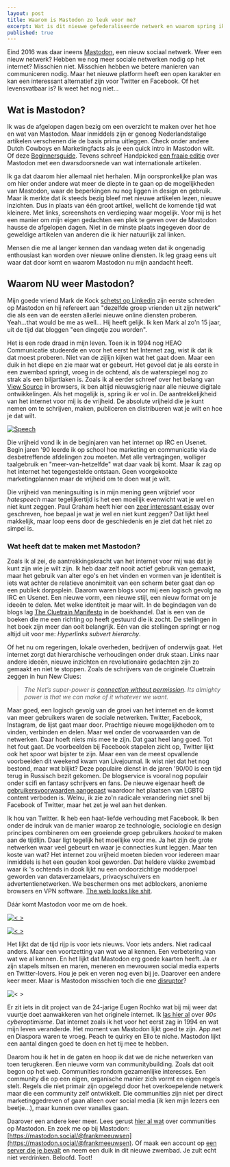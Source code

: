 ```yaml
---
layout: post
title: Waarom is Mastodon zo leuk voor me?
excerpt: Wat is dit nieuwe gefederaliseerde netwerk en waarom spring ik weer in het diepe?
published: true
---
```


Eind 2016 was daar ineens [Mastodon](http://mastodon.social), een nieuw sociaal netwerk. Weer een nieuw netwerk? Hebben we nog meer sociale netwerken nodig op het internet? Misschien niet. Misschien hebben we betere manieren van communiceren nodig. Maar het nieuwe platform heeft een open karakter en kan een interessant alternatief zijn voor Twitter en Facebook. Of het levensvatbaar is? Ik weet het nog niet...


## Wat is Mastodon?

Ik was de afgelopen dagen bezig om een overzicht te maken over het hoe en wat van Mastodon. Maar inmiddels zijn er genoeg Nederlandstalige artikelen verschenen die de basis prima uitleggen. Check onder andere Dutch Cowboys en Marketingfacts als je een quick intro in Mastodon wilt. Of deze [Beginnersguide](https://opensource.com/article/17/4/guide-to-mastodon). Tevens schreef Handpicked [een fraaie editie](https://www.getrevue.co/profile/fastmoving/issues/handpicked-mastodon-hype-of-blijver-52522) over Mastodon met een dwarsdoorsnede van wat internationale artikelen.

Ik ga dat daarom hier allemaal niet herhalen. Mijn oorspronkelijke plan was om hier onder andere wat meer de diepte in te gaan op de mogelijkheden van Mastodon, waar de beperkingen nu nog liggen in design en gebruik. Maar ik merkte dat ik steeds bezig bleef met nieuwe artikelen lezen, nieuwe inzichten. Dus in plaats van één groot artikel, wellicht de komende tijd wat kleinere. Met links, screenshots en verdieping waar mogelijk. Voor mij is het een manier om mijn eigen gedachten een plek te geven over de Mastodon hausse de afgelopen dagen. Niet in de minste plaats ingegeven door de geweldige artikelen van anderen die ik hier natuurlijk zal linken.

Mensen die me al langer kennen dan vandaag weten dat ik ongenadig enthousiast kan worden over nieuwe online diensten. Ik leg graag eens uit waar dat door komt en waarom Mastodon nu mijn aandacht heeft. 

## Waarom NU weer Mastodon?

Mijn goede vriend Mark de Kock [schetst op Linkedin](https://www.linkedin.com/pulse/mastodon-new-old-social-network-rise-mark-de-kock) zijn eerste schreden op Mastodon en hij refereert aan "dezelfde groep vrienden uit zijn netwerk" die als een van de eersten allerlei nieuwe online diensten proberen. Yeah...that would be me as well... Hij heeft gelijk. Ik ken Mark al zo'n 15 jaar, uit de tijd dat bloggen "een dingetje zou worden". 

Het is een rode draad in mijn leven. Toen ik in 1994 nog HEAO Communicatie studeerde en voor het eerst het Internet zag, wist ik dat ik dat moest proberen. Niet van de zijlijn kijken wat het gaat doen. Maar een duik in het diepe en zie maar wat er gebeurt. Het gevoel dat je als eerste in een zwembad springt, vroeg in de ochtend, als de waterspiegel nog zo strak als een biljartlaken is. 
Zoals ik al eerder schreef over het belang van [View Source](/view-source) in browsers, ik ben altijd nieuwsgierig naar alle nieuwe digitale ontwikkelingen. Als het mogelijk is, spring ik er vol in. De aantrekkelijkheid van het internet voor mij is de vrijheid. De absolute vrijheid die je kunt nemen om te schrijven, maken, publiceren en distribueren wat je wilt en hoe je dat wilt. 

[![Speech](https://cl.ly/0u1V3g2c3K2k/2017-04-07_22-00-57.png "Speech")](https://social.tchncs.de/users/somethingeloquent/updates/27512)

Die vrijheid vond ik in de beginjaren van het internet op IRC en Usenet. Begin jaren '90 leerde ik op school hoe marketing en communicatie via de desbetreffende afdelingen zou moeten. Met alle vertragingen, wolliger taalgebruik en "meer-van-hetzelfde" wat daar vaak bij komt. Maar ik zag op het internet het tegengestelde ontstaan. Geen voorgekookte marketingplannen maar de vrijheid om te doen wat je wilt. 

Die vrijheid van meningsuiting is in mijn mening geen vrijbrief voor *hatespeech* maar tegelijkertijd is het een moeilijk evenwicht wat je wel en niet kunt zeggen. Paul Graham heeft hier een [zeer interessant essay](http://paulgraham.com/say.html) over geschreven, hoe bepaal je wat je wel en niet kunt zeggen? Dat lijkt heel makkelijk, maar loop eens door de geschiedenis en je ziet dat het niet zo simpel is. 

### Wat heeft dat te maken met Mastodon? 

Zoals ik al zei, de aantrekkingskracht van het internet voor mij was dat je kunt zijn wie je wilt zijn. Ik heb daar zelf nooit actief gebruik van gemaakt, maar het gebruik van alter ego's en het vinden en vormen van je identiteit is iets wat achter de relatieve anonimiteit van een scherm beter gaat dan op een publiek dorpsplein.
Daarom waren blogs voor mij een logisch gevolg na IRC en Usenet. Een nieuwe vorm, een nieuwe stijl, een nieuw format om  je ideeën te delen. Met welke identiteit je maar wilt. 
In de begindagen van de blogs lag [The Cluetrain Manifesto](http://cluetrain.com/) in de boekhandel. Dat is een van de boeken die me een richting op heeft gestuurd die ik zocht. De stellingen in het boek zijn meer dan ooit belangrijk. Eén van die stellingen springt er nog altijd uit voor me: *Hyperlinks subvert hierarchy*. 

Of het nu om regeringen, lokale overheden, bedrijven of onderwijs gaat. Het internet zorgt dat hierarchische verhoudingen onder druk staan. Links naar andere ideeën, nieuwe inzichten en revolutionaire gedachten zijn zo gemaakt en niet te stoppen. Zoals de schrijvers van de originele Cluetrain zeggen in hun New Clues: 

>*The Net’s super-power is [connection without permission](http://newclues.cluetrain.com/). Its almighty power is that we can make of it whatever we want.*

Maar goed, een logisch gevolg van de groei van het internet en de komst van meer gebruikers waren de sociale netwerken. Twitter, Facebook, Instagram, de lijst gaat maar door. Prachtige nieuwe mogelijkheden om te vinden, verbinden en delen. Maar wel onder de voorwaarden van de netwerken. Daar hoeft niets mis mee te zijn. Dat gaat heel lang goed. Tot het fout gaat. De voorbeelden bij Facebook stapelen zicht op, Twitter lijkt ook het spoor wat bijster te zijn. Maar een van de meest opvallende voorbeelden dit weekend kwam van Livejournal. Ik wist niet dat het nog bestond, maar wat blijkt? Deze populaire dienst in de jaren '90/00 is een tijd terug in Russisch bezit gekomen. De blogservice is vooral nog populair onder scifi en fantasy schrijvers en fans. De nieuwe eigenaar heeft de [gebruikersvoorwaarden aangepast](https://boingboing.net/2017/04/08/six-to-end.html) waardoor het plaatsen van LGBTQ content verboden is. Welnu, ik zie zo'n radicale verandering niet snel bij Facebook of Twitter, maar het zet je wel aan het denken. 

Ik hou van Twitter. Ik heb een haat-liefde verhouding met Facebook. Ik ben onder de indruk van de manier waarop ze technologie, sociologie en design principes combineren om een groeiende groep gebruikers *hooked* te maken aan de tijdlijn. Daar ligt tegelijk het moeilijke voor me. Ja het zijn de grote netwerken waar veel gebeurt en waar je connecties kunt leggen. Maar ten koste van wat? 
Het internet zou vrijheid moeten bieden voor iedereen maar inmiddels is het een gouden kooi geworden. Dat heldere vlakke zwembad waar ik 's ochtends in dook lijkt nu een ondoorzichtige modderpoel geworden van dataverzamelaars, privacyschuivers en advertentienetwerken. We beschermen ons met adblockers, anonieme browsers en VPN software.  [The web looks like shit](https://theoutline.com/post/1165/the-web-looks-like-shit?utm_source=FB).

Dáár komt Mastodon voor me om de hoek. 

[![< >](https://cl.ly/121U1s0A260i/2017-04-07_22-35-37.png "Speech")](https://icosahedron.website/users/blackle/updates/16624)

[![< >](https://cl.ly/3u3z3P3h0m10/2017-04-07_22-34-36.png "Speech")](https://mastodon.network/users/leo/updates/2174)

Het lijkt dat de tijd rijp is voor iets nieuws. Voor iets anders. Niet radicaal anders. Maar een voortzetting van wat we al kennen. Een verbetering van wat we al kennen. En het lijkt dat Mastodon erg goede kaarten heeft. Ja er zijn stapels mitsen en maren, meneren en mevrouwen social media experts en Twitter-lovers. Hou je pek en veren nog even bij je. Daarover een andere keer meer. Maar is Mastodon misschien toch die ene [disruptor](https://www.forbes.com/sites/paularmstrongtech/2017/04/09/mastodon-is-what-disruption-looks-like-right-before-it-happens/#410af99d2277)? 

![< >](https://cl.ly/110t3u1R3B33/Image%202017-04-10%20at%2011.02.34%20PM.png "Disrupt")


Er zit iets in dit project van de 24-jarige Eugen Rochko wat bij mij weer dat vuurtje doet aanwakkeren van het originele internet. Ik [las hier al](https://medium.com/@sargoth/mastodon-pineapples-social-media-and-other-unanswered-questions-c5127c7c9aa0) over *90s cyberoptimisme*. Dat internet zoals ik het voor het eerst zag in 1994 en wat mijn leven veranderde. Het moment van Mastodon lijkt goed te zijn. App.net en Diaspora waren te vroeg. Peach te quirky en Ello te niche. Mastodon lijkt een aantal dingen goed te doen en het tij mee te hebben. 

Daarom hou ik het in de gaten en hoop ik dat we de niche netwerken van toen terugkeren. Een nieuwe vorm van communitybuilding. Zoals dat ooit begon op het web. Communities rondom gezamenlijke interesses. Een community die op een eigen, organische manier zich vormt en eigen regels stelt. Regels die niet primair zijn opgelegd door het overkoepelende netwerk maar die een community zelf ontwikkelt. Die communities zijn niet per direct marketinggedreven of gaan alleen over social media (ik ken mijn lezers een beetje...), maar kunnen over vanalles gaan. 

Daarover een andere keer meer. Lees gerust [hier al wat](https://medium.com/@sargoth/mastodon-pineapples-social-media-and-other-unanswered-questions-c5127c7c9aa0) over communities op Mastodon. En zoek me op bij Mastodon: [https://mastodon.social/@frankmeeuwsen](https://mastodon.social/@frankmeeuwsen). Of maak een account op [een server die je bevalt](https://instances.mastodon.xyz/) en neem een duik in dit nieuwe zwembad. Je zult echt niet verdrinken. Beloofd. Toot!

